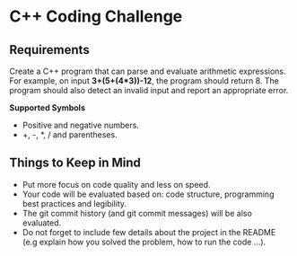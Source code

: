 # C++ Coding Challenge

## Requirements
Create a C++ program that can parse and evaluate arithmetic expressions. For example, on input **3+(5+(4*3))-12**, the program should return 8. The program should also detect an invalid input and report an appropriate error.

**Supported Symbols**
- Positive and negative numbers.
- +, -, *, / and parentheses.

## Things to Keep in Mind
* Put more focus on code quality and less on speed.
* Your code will be evaluated based on: code structure, programming best practices and legibility.
* The git commit history (and git commit messages) will be also evaluated.
* Do not forget to include few details about the project in the README (e.g explain how you solved the problem, how to run the code …).
